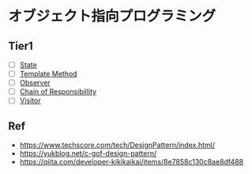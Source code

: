 # オブジェクト指向プログラミング
## Tier1
- [ ] [State]()
- [ ] [Template Method]()
- [ ] [Observer]()
- [ ] [Chain of Responsibillity]()
- [ ] [Visitor]()

## Ref
- https://www.techscore.com/tech/DesignPattern/index.html/
- https://yukblog.net/c-gof-design-pattern/
- https://qiita.com/developer-kikikaikai/items/8e7858c130c8ae8df488
